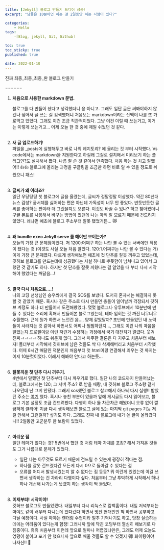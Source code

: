 ```yaml
---
title: [Jekyll] 블로그 만들기 드디어 성공!
excerpt: "남들은 10분이면 하는 걸 2일동안 하는 사람이 있다?"

categories:
    - Hello
tags:
    -[Blog, jekyll, Git, Github]

toc: true
toc_sticky: true
published: true

date: 2022-01-10
---
```


진짜 최종_최종_최종_완 블로그 만들기 

======

1. **처음으로 사용한 markdown 문법.**

    블로그를 다 만들어 놨다고 생각했더니 응 아니고. 그래도 일단 글은 써봐야하지 않겠나 싶어서 글 쓰는 걸 검색했더니 처음보는 markdown이라는 산맥이 나를 또 가로막고 있었다. 그래도 이건 조금 직관적이었다. 그냥 이건 이럴 때 쓰는거고, 이거는 이렇게 쓰는거고… 어제 오늘 한 것 중에 제일 쉬웠던 것 같다.   <br><br>


2. **새 글 업로드하기!**<br>
    파일을 _posts에 실행해두고 바로 나의 레지토리? 에 올리는 것 부터 시작했다. Vs code에서는 markdown을 지원한다고 하길래 그걸로 설치해서 미리보기 하는 플러그인?도 설치해서 봤다. 나름 잘 쓴 것 같아서 만족했다. 처음 하는 것 치고 잘했어!! 👍👍
    블로그에 올리는 과정을 구글링을 조금만 하면 바로 알 수 있을 정도로 쉬웠으니 패스!<br><br>

3. **글씨가 왜 이러죠?**<br>
    일단 우당탕탕 첫 블로그에 글을 올렸는데, 글씨가 정말정말 이상했다. 약간 80년대 뉴스 감성? 궁서체를 싫어하는 편은 아닌데 가독성이 너무 안 좋았다. 반듯반듯한 글씨를 좋아하는 편이라 더 그랬을지도 모른다. 이것도 바꿀 수 있나? 하고 찾아봤더니 구글 폰트를 사용해서 바꾸는 방법이 있던데 나는 아직 잘 모르기 때문에 건드리지 않았다. 왜냐면 애초에 블로그 주소부터 잘못 됐었거든… 😿 <br><br>

4. **왜 bundle exec Jekyll serve 를 해야만 보이는가?**<br>
    오늘의 가장 큰 문제점이었다. 저 1200:어쩌구 하는 나만 볼 수 있는 서버에만 적용이 됐다는 것 (이것도 사실 오늘 처음 알았다. 120:1.어쩌구는 나만 볼 수 있다는 거) 이게 가장 큰 문제였다. 다르게 생각해보면 애초에 첫 단추를 잘못 끼우고 있었는데, 깃허브 블로그를 만드는데에 성공했다는 사실 하나로 뿌듯함이 넘쳐나고 있어서 그랬던 것 같기도 하다. 하지만 첫 단추를 잘못 끼웠다는 걸 알았을 때 부터 다시 시작해야 했었다는 깨달음…!<br><br>

5. **결국 다시 처음으로….!**<br>
    나의 코딩 선생님인 승우씌에게 결국 SOS를 보냈다. 도저히 혼자서는 해결하지 못할 것 같았기 때문. 혹시나 같은 주소로 다시 만들면 충돌이 일어날까 걱정되서 깃허브 계정도 하나 더 만들어서 도전해봤었다. 몇몇 블로그나 유투브에서 10분만에 만들 수 있다는 소리에 혹해서 만들어본 블로그였는데, 테마 입히는 것 까진 너무너무 수월했다. 근데 뭔가 하면서 느낀건 음…, 얌체 같았달까? 초반에 만들었던 내 노력들이 사라지는 것 같아서 하면서도 어찌나 찜찜하던지…, 그래도 이런 나의 마음을 알았는지 프로필이랑 이런 저런거 수정하는 과정에서 국기 대잔치가 열렸다. 웃겨 진짜ㅋㅋㅋㅋ 하나도 쉬운게 없다. 
    그래서 마주한 결론은 다 지우고 처음부터 해보자! 폴더부터 시작해서 깃허브에 남은 것들도 싹 다 삭제해버리고 처음부터 시작했다. 어제 6시간 매달린 덕분인지 처음부터 첫 html이랑 연결해서 띄우는 것 까지는 이제 10분컷이었다. 이래서 해봐야 안다고 하는듯…<br><br>

6. **잘못끼운 첫 단추 다시 끼우기.**<br>
    4번에서 말했던 첫 단추부터 다시 끼우기로 했다. 일단 나의 코드까지 만들어냈는데, 블로그에서는 120; 그 서버 주소? 로 받을 때랑, 내 깃허브 블로그 주소랑 같게 나오던데 난 그게 안됐다. 그래서 sos했던 블로그 참고해서 하나씩 다시 실행!! 
    받았던 주소는 [여기](http://blog.hyeyoonjung.com/2017/05/22/how-to-write-posts/) 였다. 혹시나 놓친 부분이 있을까 앞에 게시글도 다시 읽어보고, 블로그 기본 설정도 조금 건드려봤다. 다행히 하나 둘 차근차근 해봤더니 오류 없이 깔끔하게 클리어! 지금 다시 생각해보면 블로그 글에 있는 마지막 git pages 기능 저걸 안해서 그런걸까? 싶기도 하다. 그래도 진짜 내 블로그에 내가 쓴 글이 올라갔다니!! 2일동안 고군분투 한 보람이 있었다.<br><br>

7. **아쉬운 점**<br>
    일단 테마가 없다는 것? 5번에서 했던 것 처럼 테마 자체를 포킹? 해서 가져온 것들도 그거 나름대로 문제가 있었다.
    - 일단 나는 아무것도 모르기 때문에 건드릴 수 있는게 굉장히 적다는 점. 
    - 하나를 잘못 건드렸다간 모든게 다시 0으로 돌아갈 수 있다는 점
    - 오류를 어디서 발생시켰는지 알 수 없다는 점
    등등? 뭐 이런게 있었는데 이걸 쓰면서 생각하는 건 차라리 다행이다 싶다. 처음부터 그냥 투박하게 시작해서 하나 하나 개선해 나가는게 낫겠지 하는 생각이 딱 들었다. <br><br>

8. **이제부터! 시작이야!** <br>
깃허브 블로그도 만들었겠다. 내일부터 다시 리눅스로 컴백홈이다. 내일 저녁부터는 마야도 같이 배우러 다니는데 왔다갔다 하면서 멋진 현대인인 척 하면서 공부하고 다닐 예정이다. 사실 마야는 렌더링 수업이라 얼추 기억나기도 하고, 당장 실습하는데에는 어려움이 있다는게 함정! 그러니까 앞에 닥친 코딩부터 열심히 해보기로 다짐중이다. 휴휴 처음부터 이런데 앞으로 얼마나 어렵겠냐만은, 그래도 어제 오늘도 엉덩이 붙이고 포기 안 했으니까 앞으로 배울 것들도 할 수 있겠지 뭐! 화이팅이야 나자신!! 👊 <br><br>
